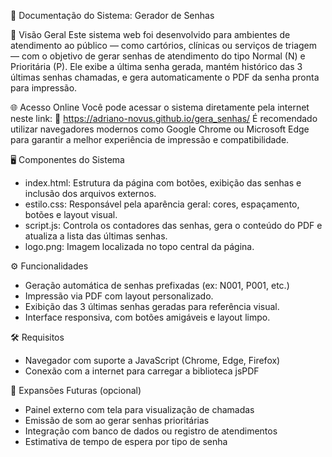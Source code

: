 📄 Documentação do Sistema: Gerador de Senhas

📌 Visão Geral
Este sistema web foi desenvolvido para ambientes de atendimento ao público — como cartórios, clínicas ou serviços de triagem — com o objetivo de gerar senhas de atendimento do tipo Normal (N) e Prioritária (P). Ele exibe a última senha gerada, mantém histórico das 3 últimas senhas chamadas, e gera automaticamente o PDF da senha pronta para impressão.

🌐 Acesso Online
Você pode acessar o sistema diretamente pela internet neste link:
🔗 https://adriano-novus.github.io/gera_senhas/
É recomendado utilizar navegadores modernos como Google Chrome ou Microsoft Edge para garantir a melhor experiência de impressão e compatibilidade.

🖥️ Componentes do Sistema
- index.html: Estrutura da página com botões, exibição das senhas e inclusão dos arquivos externos.
- estilo.css: Responsável pela aparência geral: cores, espaçamento, botões e layout visual.
- script.js: Controla os contadores das senhas, gera o conteúdo do PDF e atualiza a lista das últimas senhas.
- logo.png: Imagem localizada no topo central da página.

⚙️ Funcionalidades
- Geração automática de senhas prefixadas (ex: N001, P001, etc.)
- Impressão via PDF com layout personalizado.
- Exibição das 3 últimas senhas geradas para referência visual.
- Interface responsiva, com botões amigáveis e layout limpo.

🛠️ Requisitos
- Navegador com suporte a JavaScript (Chrome, Edge, Firefox)
- Conexão com a internet para carregar a biblioteca jsPDF

📌 Expansões Futuras (opcional)
- Painel externo com tela para visualização de chamadas
- Emissão de som ao gerar senhas prioritárias
- Integração com banco de dados ou registro de atendimentos
- Estimativa de tempo de espera por tipo de senha

